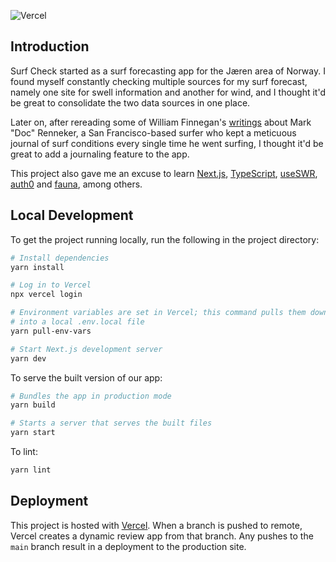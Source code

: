 ![Vercel](https://vercelbadge.vercel.app/api/bkuzma/surf-check)

## Introduction

Surf Check started as a surf forecasting app for the Jæren area of Norway. I found myself constantly checking multiple sources for my surf forecast, namely one site for swell information and another for wind, and I thought it'd be great to consolidate the two data sources in one place.

Later on, after rereading some of William Finnegan's [writings](https://www.newyorker.com/magazine/1992/08/24/playing-docs-games-part-one) about Mark "Doc" Renneker, a San Francisco-based surfer who kept a meticuous journal of surf conditions every single time he went surfing, I thought it'd be great to add a journaling feature to the app.

This project also gave me an excuse to learn [Next.js](https://nextjs.org/), [TypeScript](https://www.typescriptlang.org/), [useSWR](https://swr.vercel.app/), [auth0](https://auth0.com/) and [fauna](https://fauna.com/), among others.

## Local Development

To get the project running locally, run the following in the project directory:

```sh
# Install dependencies
yarn install

# Log in to Vercel
npx vercel login

# Environment variables are set in Vercel; this command pulls them down
# into a local .env.local file
yarn pull-env-vars

# Start Next.js development server
yarn dev
```

To serve the built version of our app:

```sh
# Bundles the app in production mode
yarn build

# Starts a server that serves the built files
yarn start
```

To lint:

```sh
yarn lint
```

## Deployment

This project is hosted with [Vercel](https://vercel.com/). When a branch is pushed to remote, Vercel creates a dynamic review app from that branch. Any pushes to the `main` branch result in a deployment to the production site.
